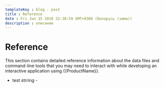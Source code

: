 ---templateKey : blog - posttitle : Referencedate : Fri Jun 15 2018 22:38:59 GMT+0300 (Беларусь (зима))description : описание
---

# Reference

This section contains detailed reference information about the data files and command-line tools that you may need to interact with while developing an interactive application using {{ProductName}}.
 - test strring - 